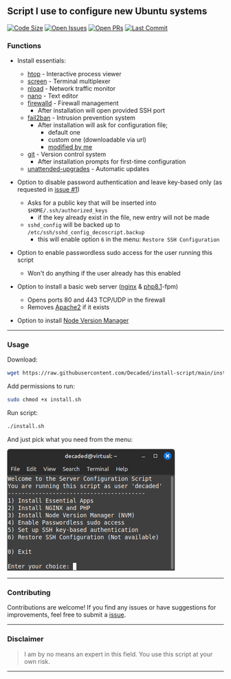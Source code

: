 ## Script I use to configure new Ubuntu systems

[![Code Size](https://img.shields.io/github/languages/code-size/Decaded/install-script)](https://github.com/Decaded/install-script)
[![Open Issues](https://img.shields.io/github/issues/Decaded/install-script)](https://github.com/Decaded/install-script/issues)
[![Open PRs](https://img.shields.io/github/issues-pr/Decaded/install-script)](https://github.com/Decaded/install-script/pulls)
[![Last Commit](https://img.shields.io/github/last-commit/Decaded/install-script)](https://github.com/Decaded/install-script/commits)


### Functions

- Install essentials:
  - [htop](https://htop.dev/) - Interactive process viewer
  - [screen](https://www.gnu.org/software/screen/) - Terminal multiplexer
  - [nload](https://github.com/rolandriegel/nload) - Network traffic monitor
  - [nano](https://www.nano-editor.org/) - Text editor
  - [firewalld](https://firewalld.org/) - Firewall management
    - After installation will open provided SSH port
  - [fail2ban](https://github.com/fail2ban/fail2ban) - Intrusion prevention system
    - After installation will ask for configuration file;
      - default one
      - custom one (downloadable via url)
      - [modified by me](https://gist.github.com/Decaded/4a2b37853afb82ecd91da2971726234a)
  - [git](https://git-scm.com/) - Version control system
    - After installation prompts for first-time configuration
  - [unattended-upgrades](https://help.ubuntu.com/community/AutomaticSecurityUpdates) - Automatic updates

- Option to disable password authentication and leave key-based only (as requested in [issue #1](https://github.com/Decaded/install-script/issues/1))
  - Asks for a public key that will be inserted into `$HOME/.ssh/authorized_keys`
    - if the key already exist in the file, new entry will not be made
  - `sshd_config` will be backed up to `/etc/ssh/sshd_config_decoscript.backup`
    - this will enable option `6` in the menu: `Restore SSH Configuration`
- Option to enable passwordless sudo access for the user running this script
  - Won't do anything if the user already has this enabled
- Option to install a basic web server ([nginx](https://www.nginx.com/) & [php8.1](https://www.php.net/releases/8_1_0.php)-fpm)
  - Opens ports 80 and 443 TCP/UDP in the firewall
  - Removes [Apache2](https://httpd.apache.org/) if it exists
- Option to install [Node Version Manager](https://github.com/nvm-sh/nvm)

___
### Usage

Download:
```bash
wget https://raw.githubusercontent.com/Decaded/install-script/main/install.sh
```
Add permissions to run:
```bash
sudo chmod +x install.sh
```
Run script:
```bash
./install.sh
```
And just pick what you need from the menu:

![Script in Action](images/main_menu.png)

___
### Contributing
Contributions are welcome! If you find any issues or have suggestions for improvements, feel free to submit a [issue](https://github.com/Decaded/install-script/issues).

___
### Disclaimer

> I am by no means an expert in this field. You use this script at your own risk.

___
